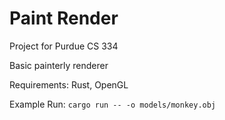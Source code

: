 # Paint Render

Project for Purdue CS 334

Basic painterly renderer

Requirements: Rust, OpenGL

Example Run: `cargo run -- -o models/monkey.obj`
